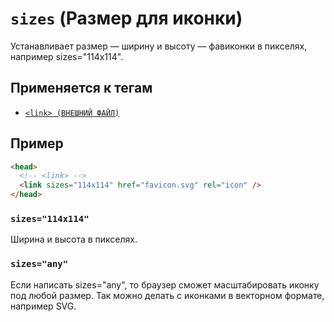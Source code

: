 # `sizes` (Размер для иконки)

Устанавливает размер — ширину и высоту — фавиконки в пикселях, например sizes="114x114".

## Применяется к тегам

- [`<link> (ВНЕШНИЙ ФАЙЛ)`](<../TAGS HEAD/link (ВНЕШНИЙ ФАЙЛ).md>)

## Пример

```html
<head>
  <!-- <link> -->
  <link sizes="114x114" href="favicon.svg" rel="icon" />
</head>
```

### `sizes="114x114"`

Ширина и высота в пикселях.

### `sizes="any"`

Eсли написать sizes="any", то браузер сможет масштабировать иконку под любой размер. Так можно делать с иконками в векторном формате, например SVG.
